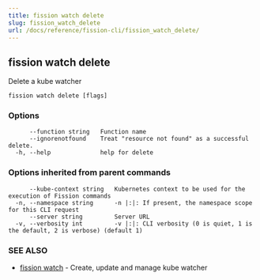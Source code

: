 ```yaml
---
title: fission watch delete
slug: fission_watch_delete
url: /docs/reference/fission-cli/fission_watch_delete/
---
```

## fission watch delete

Delete a kube watcher

```
fission watch delete [flags]
```

### Options

```
      --function string   Function name
      --ignorenotfound    Treat "resource not found" as a successful delete.
  -h, --help              help for delete
```

### Options inherited from parent commands

```
      --kube-context string   Kubernetes context to be used for the execution of Fission commands
  -n, --namespace string      -n |:|: If present, the namespace scope for this CLI request
      --server string         Server URL
  -v, --verbosity int         -v |:|: CLI verbosity (0 is quiet, 1 is the default, 2 is verbose) (default 1)
```

### SEE ALSO

* [fission watch](/docs/reference/fission-cli/fission_watch/)	 - Create, update and manage kube watcher

